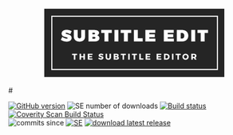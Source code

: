 <p align="center">
 <a href="http://www.nikse.dk/SubtitleEdit" ><img src="https://github.com/SubtitleEdit/subtitleedit/blob/master/subtitle_edit.png"></a>
</p>
#&nbsp;


[![GitHub version](https://img.shields.io/github/release/SubtitleEdit/subtitleedit.svg)](https://github.com/SubtitleEdit/subtitleedit)
![SE number of downloads](https://img.shields.io/github/downloads/subtitleedit/subtitleedit/latest/total.svg)
[![Build status](https://img.shields.io/appveyor/ci/SubtitleEdit/subtitleedit/master.svg)](https://ci.appveyor.com/project/SubtitleEdit/subtitleedit/branch/master)
[![Coverity Scan Build Status](https://img.shields.io/coverity/scan/2562.svg)](https://scan.coverity.com/projects/2562)  
![commits since](https://img.shields.io/github/commits-since/SubtitleEdit/subtitleedit/3.4.13.svg) [![SE](https://img.shields.io/badge/SUBTITLE%20EDIT-join%20chat-blue.svg)](https://gitter.im/SubtitleEdit/subtitleedit "Subtitle Edit Gitter Chatroom")
[![download latest release](https://img.shields.io/badge/SUBTITLE%20EDIT-download-000F39.svg)](https://github.com/SubtitleEdit/subtitleedit/releases/latest) 
